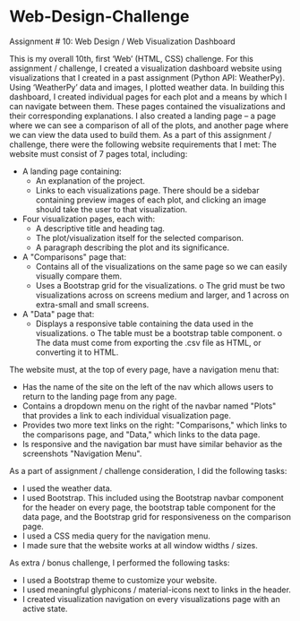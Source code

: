 # Web-Design-Challenge
Assignment # 10: Web Design / Web Visualization Dashboard

This is my overall 10th, first ‘Web’ (HTML, CSS) challenge. For this assignment / challenge, I created a visualization dashboard website using visualizations that I created in a past assignment (Python API: WeatherPy). Using ‘WeatherPy’ data and images, I plotted weather data.
In building this dashboard, I created individual pages for each plot and a means by which I can navigate between them. These pages contained the visualizations and their corresponding explanations. I also created a landing page – a page where we can see a comparison of all of the plots, and another page where we can view the data used to build them.
As a part of this assignment / challenge, there were the following website requirements that I met:
The website must consist of 7 pages total, including:
* A landing page containing:
	- An explanation of the project.
	- Links to each visualizations page. There should be a sidebar containing preview images of each plot, and clicking an image should take the user to that visualization.
* Four visualization pages, each with:
	- A descriptive title and heading tag.
	- The plot/visualization itself for the selected comparison.
	- A paragraph describing the plot and its significance.
* A "Comparisons" page that:
	- Contains all of the visualizations on the same page so we can easily visually compare them.
	- Uses a Bootstrap grid for the visualizations.
		o The grid must be two visualizations across on screens medium and larger, and 1 across on extra-small and small screens.
* A "Data" page that:
	- Displays a responsive table containing the data used in the visualizations.
		o The table must be a bootstrap table component.
		o The data must come from exporting the .csv file as HTML, or converting it to HTML.

The website must, at the top of every page, have a navigation menu that:
* Has the name of the site on the left of the nav which allows users to return to the landing page from any page.
* Contains a dropdown menu on the right of the navbar named "Plots" that provides a link to each individual visualization page.
* Provides two more text links on the right: "Comparisons," which links to the comparisons page, and "Data," which links to the data page.
* Is responsive and the navigation bar must have similar behavior as the screenshots "Navigation Menu".

As a part of assignment / challenge consideration, I did the following tasks:
* I used the weather data.
* I used Bootstrap. This included using the Bootstrap navbar component for the header on every page, the bootstrap table component for the data page, and the Bootstrap grid for responsiveness on the comparison page.
* I used a CSS media query for the navigation menu.
* I made sure that the website works at all window widths / sizes.

As extra / bonus challenge, I performed the following tasks:
* I used a Bootstrap theme to customize your website.
* I used meaningful glyphicons / material-icons next to links in the header.
* I created visualization navigation on every visualizations page with an active state.
